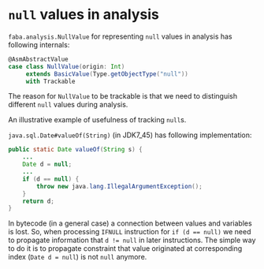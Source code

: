 # `null` values in analysis

`faba.analysis.NullValue` for representing `null` values in analysis has following internals:

```scala
@AsmAbstractValue
case class NullValue(origin: Int)
     extends BasicValue(Type.getObjectType("null"))
     with Trackable
```

The reason for `NullValue` to be trackable is that we need to distinguish different `null` values during analysis.

An illustrative example of usefulness of tracking `null`s.

`java.sql.Date#valueOf(String)` (in JDK7_45) has following implementation:

```java
public static Date valueOf(String s) {
    ...
    Date d = null;
    ...
    if (d == null) {
        throw new java.lang.IllegalArgumentException();
    }
    return d;
}

```

In bytecode (in a general case) a connection between values and variables is lost.
So, when processing `IFNULL` instruction for `if (d == null)` we need to propagate information that `d != null` in later instructions.
The simple way to do it is to propagate constraint that value originated at corresponding index (`Date d = null`) is not `null` anymore.
